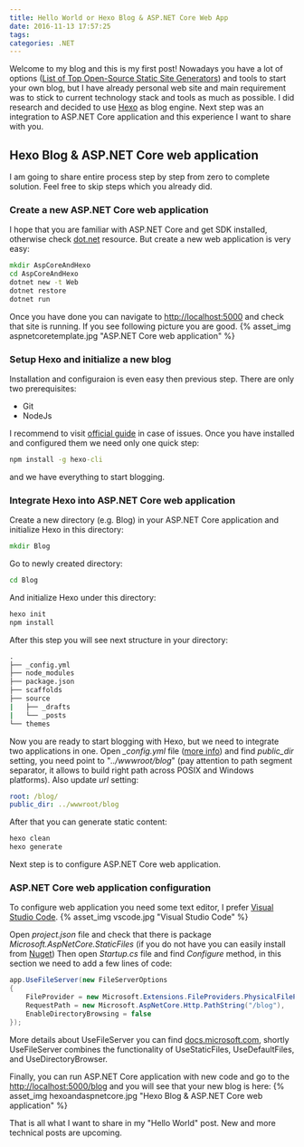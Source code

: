 ```yaml
---
title: Hello World or Hexo Blog & ASP.NET Core Web App
date: 2016-11-13 17:57:25
tags:
categories: .NET
---
```


Welcome to my blog and this is my first post! 
Nowadays you have a lot of options ([List of Top Open-Source Static Site Generators](https://www.staticgen.com)) and tools to start your own blog, but I have already personal web site and main requirement was to stick to current technology stack and tools as much as possible.
I did research and decided to use [Hexo](https://hexo.io/) as blog engine. Next step was an integration to ASP.NET Core application and this experience I want to share with you.

## Hexo Blog & ASP.NET Core web application

I am going to share entire process step by step from zero to complete solution. Feel free to skip steps which you already did.

### Create a new ASP.NET Core web application

I hope that you are familiar with ASP.NET Core and get SDK installed, otherwise check [dot.net](https://dot.net) resource.
But create a new web application is very easy:

``` bat
mkdir AspCoreAndHexo
cd AspCoreAndHexo
dotnet new -t Web
dotnet restore
dotnet run
```

Once you have done you can navigate to [http://localhost:5000](http://localhost:5000) and check that site is running. If you see following picture you are good.
{% asset_img aspnetcoretemplate.jpg "ASP.NET Core web application" %}

### Setup Hexo and initialize a new blog

Installation and configuraion is even easy then previous step. There are only two prerequisites:

* Git
* NodeJs

I recommend to visit [official guide](https://hexo.io/docs/index.html) in case of issues. Once you have installed and configured them we need only one quick step:

``` bat
npm install -g hexo-cli
```

and we have everything to start blogging.

### Integrate Hexo into ASP.NET Core web application

Create a new directory (e.g. Blog) in your ASP.NET Core application and initialize Hexo in this directory:

``` bat
mkdir Blog
```

Go to newly created directory:

``` bat
cd Blog
```

And initialize Hexo under this directory:

``` bat
hexo init
npm install
```

After this step you will see next structure in your directory:

``` bat
.
├── _config.yml
├── node_modules
├── package.json
├── scaffolds
├── source
|   ├── _drafts
|   └── _posts
└── themes
```

Now you are ready to start blogging with Hexo, but we need to integrate two applications in one.
Open *_config.yml* file ([more info](https://hexo.io/docs/configuration.html)) and find *public_dir* setting, you need point to "*../wwwroot/blog*" (pay attention to path segment separator, it allows to build right path across POSIX and Windows platforms).
Also update *url* setting:

``` yaml
root: /blog/
public_dir: ../wwwroot/blog
```

After that you can generate static content:

``` bat
hexo clean
hexo generate
```

Next step is to configure ASP.NET Core web application.

### ASP.NET Core web application configuration

To configure web application you need some text editor, I prefer [Visual Studio Code](https://code.visualstudio.com).
{% asset_img vscode.jpg "Visual Studio Code" %}

Open *project.json* file and check that there is package *Microsoft.AspNetCore.StaticFiles* (if you do not have you can easily install from [Nuget](https://www.nuget.org/packages/Microsoft.AspNetCore.StaticFiles))
Then open *Startup.cs* file and find *Configure* method, in this section we need to add a few lines of code:

``` csharp
app.UseFileServer(new FileServerOptions
{
    FileProvider = new Microsoft.Extensions.FileProviders.PhysicalFileProvider(System.IO.Path.Combine(System.IO.Directory.GetCurrentDirectory(), @"wwwroot\blog")),
    RequestPath = new Microsoft.AspNetCore.Http.PathString("/blog"),
    EnableDirectoryBrowsing = false
});
```

More details about UseFileServer you can find [docs.microsoft.com](https://docs.microsoft.com/en-us/aspnet/core/fundamentals/static-files#usefileserver), shortly UseFileServer combines the functionality of UseStaticFiles, UseDefaultFiles, and UseDirectoryBrowser.

Finally, you can run ASP.NET Core application with new code and go to the [http://localhost:5000/blog](http://localhost:5000/blog/) and you will see that your new blog is here:
{% asset_img hexoandaspnetcore.jpg "Hexo Blog & ASP.NET Core web application" %}

That is all what I want to share in my "Hello World" post. New and more technical posts are upcoming.
